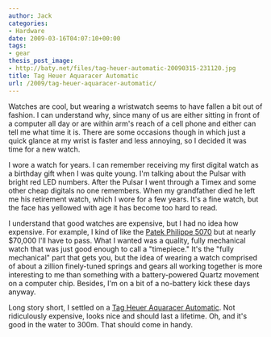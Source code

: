 ```yaml
---
author: Jack
categories:
- Hardware
date: 2009-03-16T04:07:10+00:00
tags:
- gear
thesis_post_image:
- http://baty.net/files/tag-heuer-automatic-20090315-231120.jpg
title: Tag Heuer Aquaracer Automatic
url: /2009/tag-heuer-aquaracer-automatic/
---
```


Watches are cool, but wearing a wristwatch seems to have fallen a bit out of fashion. I can understand why, since many of us are either sitting in front of a computer all day or are within arm's reach of a cell phone and either can tell me what time it is. There are some occasions though in which just a quick glance at my wrist is faster and less annoying, so I decided it was time for a new watch.

I wore a watch for years. I can remember receiving my first digital watch as a birthday gift when I was quite young. I'm talking about the Pulsar with bright red LED numbers. After the Pulsar I went through a Timex and some other cheap digitals no one remembers. When my grandfather died he left me his retirement watch, which I wore for a few years. It's a fine watch, but the face has yellowed with age it has become too hard to read.

I understand that good watches are expensive, but I had no idea how expensive. For example, I kind of like the [Patek Philippe 5070][1] but at nearly $70,000 I'll have to pass. What I wanted was a quality, fully mechanical watch that was just good enough to call a "timepiece." It's the "fully mechanical" part that gets you, but the idea of wearing a watch comprised of about a zillion finely-tuned springs and gears all working together is more interesting to me than something with a battery-powered Quartz movement on a computer chip. Besides, I'm on a bit of a no-battery kick these days anyway.

Long story short, I settled on a [Tag Heuer Aquaracer Automatic][2]. Not ridiculously expensive, looks nice and should last a lifetime. Oh, and it's good in the water to 300m. That should come in handy.

&nbsp;

 [1]: http://www.patek.com/patek-philippe.html?pageId=44275&backgroundId=3&lang=en&
 [2]: http://www.tagheuer.com/the-collection/aquaracer/man/automatic-watch/index.lbl?w=WAF2010.BA0818